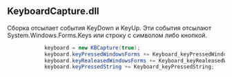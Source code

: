 ## KeyboardCapture.dll
Сборка отсылает события KeyDown и KeyUp.
Эти события отсылают System.Windows.Forms.Keys или строку с символом либо кнопкой.
```cs
            keyboard = new KBCapture(true);
            keyboard.keyPressedWindowsForms += Keyboard_keyPressedWindowsForms;
            keyboard.keyRealeasedWindowsForms += Keyboard_keyRealeasedWindowsForms;
            keyboard.keyPressedString += Keyboard_keyPressedString;
```
